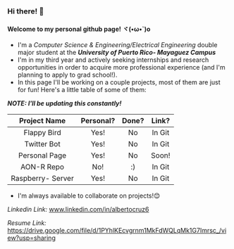 ### Hi there! 👋
#### Welcome to my personal github page! ヾ(•ω•\`)o
- I'm a _Computer Science & Engineering/Electrical Engineering_ double major student at the _**University of Puerto Rico- Mayaguez Campus**_
- I'm in my third year and actively seeking internships and research opportunities in order to acquire more professional experience (and I'm planning to apply to grad school!).
- In this page I'll be working on a couple projects, most of them are just for fun! Here's a little table of some of them:

***NOTE: I'll be updating this constantly!***

| Project Name        | Personal? | Done? | Link?  |
|:-------------------:|:---------:|:-----:|:------:|
| Flappy Bird         |    Yes!   |   No  | In Git |
| Twitter Bot         |    Yes!   |   No  | In Git |
| Personal Page       |    Yes!   |   No  | Soon!  |
| AON-R Repo          |    No!    |   :)  | In Git |
| Raspberry- Server   |    Yes!   |   No  | In Git |


- I'm always available to collaborate on projects!😊

*Linkedin Link:* www.linkedin.com/in/albertocruz6

*Resume Link:* https://drive.google.com/file/d/1PYhlKEcvgrnm1MkFdWQLqMk1G7Imrsc_/view?usp=sharing

<!--
**albertocruz6/albertocruz6** is a ✨ _special_ ✨ repository because its `README.md` (this file) appears on your GitHub profile.

Here are some ideas to get you started:

- 🔭 I’m currently working on ...
- 🌱 I’m currently learning ...
- 👯 I’m looking to collaborate on ...
- 🤔 I’m looking for help with ...
- 💬 Ask me about ...
- 📫 How to reach me: ...
- 😄 Pronouns: ...
- ⚡ Fun fact: ...
-->
